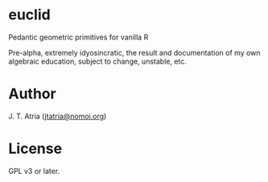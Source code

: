# euclid

Pedantic geometric primitives for vanilla R

Pre-alpha, extremely idyosincratic, the result and documentation of my own algebraic education, subject to change, unstable, etc.

# Author

J. T. Atria (jtatria@nomoi.org)

# License

GPL v3 or later.
